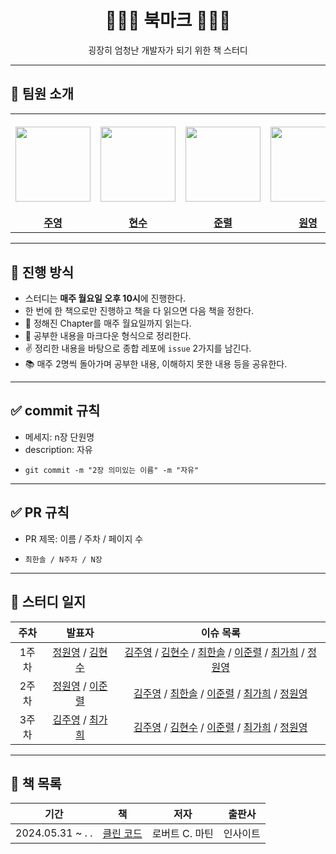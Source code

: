 <div align="center">
  <h1>📕📗📘 북마크 📕📗📘</h1>
  <p>굉장히 엄청난 개발자가 되기 위한 책 스터디</p>
</div>

---

## 👋 팀원 소개

<table>
  <tr height="160px">
    <th align="center" width="150px">
      <a href="https://github.com/kjy-asl"><img height="120px" width="120px" src="https://avatars.githubusercontent.com/u/77871898?v=4"/>
    </th>
    <th align="center" width="150px">
      <a href="https://github.com/find11570"><img height="120px" width="120px" src="https://avatars.githubusercontent.com/u/74519181?v=4"/></a>
    </th>
    <th align="center" width="150px">
      <a href="https://github.com/lee-JunR"><img height="120px" width="120px" src="https://avatars.githubusercontent.com/u/68640939?v=4"/></a>
    </th>
    <th align="center" width="150px">
      <a href="https://github.com/cheongwonyoung"><img height="120px" width="120px" src="https://avatars.githubusercontent.com/u/86768006?v=4"/></a>
    </th>
    <th align="center" width="150px">
      <a href="https://github.com/GaHee99"><img height="120px" width="120px" src="https://avatars.githubusercontent.com/u/77230391?v=4"/></a>
    </th>
    <th align="center" width="150px">
      <a href="https://github.com/chuseok"><img height="120px" width="120px" src="https://avatars.githubusercontent.com/u/56007762?v=4"/></a>
    </th>
  </tr>
  <tr>
    <td align="center" width="150px">
      <a href="https://github.com/kjy-asl"><strong>주영</strong></a>
    </td>
    <td align="center" width="150px">
      <a href="https://github.com/find11570"><strong>현수</strong></a>
    </td>
    <td align="center" width="150px">
      <a href="https://github.com/lee-JunR"><strong>준렬</strong></a>
    </td>
    <td align="center" width="150px">
      <a href="https://github.com/cheongwonyoung"><strong>원영</strong></a>
    </td>
    <td align="center" width="150px">
      <a href="https://github.com/GaHee99"><strong>가희</strong></a>
    </td>
    <td align="center" width="150px">
      <a href="https://github.com/chuseok"><strong>한솔</strong></a>
    </td>
  </tr>
</table>


---

## 📌 진행 방식

- 스터디는 **매주 월요일 오후 10시**에 진행한다.
- 한 번에 한 책으로만 진행하고 책을 다 읽으면 다음 책을 정한다.
- 📘 정해진 Chapter를 매주 월요일까지 읽는다.
- 📝 공부한 내용을 마크다운 형식으로 정리한다.
- ✌️  정리한 내용을 바탕으로 종합 레포에 `issue` 2가지를 남긴다.
- 📚 매주 2명씩 돌아가며 공부한 내용, 이해하지 못한 내용 등을 공유한다.


---

## ✅ commit 규칙

- 메세지: n장 단원명
- description: 자유
- ```
  git commit -m "2장 의미있는 이름" -m "자유"
  ```
---

## ✅ PR 규칙

- PR 제목: 이름 / 주차 / 페이지 수
- ```
  최한솔 / N주차 / N장
  ```

---

## 📄 스터디 일지

|          주차           |                                              발표자                                           |        이슈 목록        |
| :---------------------: | :-------------------------------------------------------------------------------------------: | :---------------------: |
|          1주차          |   [정원영](https://github.com/cheongwonyoung) / [김현수](https://github.com/find11570)         |   [김주영](https://github.com/kbbookstudy/bookstudy/issues/14) / [김현수](https://github.com/kbbookstudy/bookstudy/issues/4)  /  [최한솔](https://github.com/kbbookstudy/bookstudy/issues/7)  /  [이준렬](https://github.com/kbbookstudy/bookstudy/issues/9)  /  [최가희](https://github.com/kbbookstudy/bookstudy/issues/12)  /  [정원영](https://github.com/kbbookstudy/bookstudy/issues/15)  |
|          2주차          |   [정원영](https://github.com/cheongwonyoung) / [이준렬](https://github.com/lee-JunR)         |   [김주영](https://github.com/kbbookstudy/bookstudy/issues/23)  /  [최한솔](https://github.com/kbbookstudy/bookstudy/issues/18)  /  [이준렬](https://github.com/kbbookstudy/bookstudy/issues/20)  /  [최가희](https://github.com/kbbookstudy/bookstudy/issues/21)  /  [정원영](https://github.com/kbbookstudy/bookstudy/issues/22)  |
|          3주차          |   [김주영](https://github.com/kjy-asl) / [최가희](https://github.com/GaHee99)         |   [김주영](https://github.com/kbbookstudy/bookstudy/issues/32)  /  [김현수](https://github.com/kbbookstudy/bookstudy/issues/31)  /  [이준렬](https://github.com/kbbookstudy/bookstudy/issues/25)  /  [최가희](https://github.com/kbbookstudy/bookstudy/issues/28)  /  [정원영](https://github.com/kbbookstudy/bookstudy/issues/27)  |


---

## 📄 책 목록

|          기간           |                                              책                                               |        저자        |   출판사   |
| :---------------------: | :-------------------------------------------------------------------------------------------: | :----------------: | :--------: |
| 2024.05.31 ~     .  .   |               [클린 코드](https://product.kyobobook.co.kr/detail/S000001032980)                |   로버트 C. 마틴    |  인사이트  |
